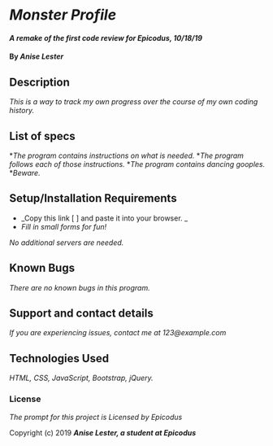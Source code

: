 # _Monster Profile_

#### _A remake of the first code review for Epicodus, 10/18/19_

#### By _**Anise Lester**_

## Description

_This is a way to track my own progress over the course of my own coding history._

## List of specs

*_The program contains instructions on what is needed._
*_The program follows each of those instructions._
*_The program contains dancing gooples._
*_Beware._


## Setup/Installation Requirements

* _Copy this link [  ] and paste it into your browser. _
* _Fill in small forms for fun!_


_No additional servers are needed._

## Known Bugs

_There are no known bugs in this program._

## Support and contact details

_If you are experiencing issues, contact me at 123@example.com_

## Technologies Used

_HTML, CSS, JavaScript, Bootstrap, jQuery._

### License

*The prompt for this project is Licensed by Epicodus*

Copyright (c) 2019 **_Anise Lester, a student at Epicodus_**

